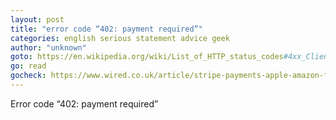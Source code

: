 ```yaml
---
layout: post
title: "error code “402: payment required”"
categories: english serious statement advice geek
author: "unknown"
goto: https://en.wikipedia.org/wiki/List_of_HTTP_status_codes#4xx_Client_errors?ref=speak.junglestar.org
go: read
gocheck: https://www.wired.co.uk/article/stripe-payments-apple-amazon-facebook?ref=speak.junglestar.org
---
```

Error code “402: payment required”
